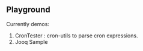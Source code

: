 ## Playground

Currently demos:  
1. CronTester : cron-utils to parse cron expressions.
2. Jooq Sample